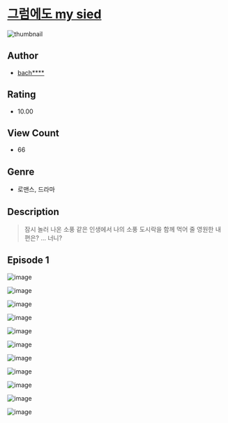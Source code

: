 # [그럼에도 my sied](https://comic.naver.com/challenge/list?titleId=811009)
![thumbnail](https://image-comic.pstatic.net/user_contents_data/challenge_comic/2023/05/25/299810/upload_7221577215202702689_480x623.jpeg)

## Author
- [bach****](https://comic.naver.com/artistTitle?id=299810)

## Rating
- 10.00

## View Count
- 66

## Genre
- 로맨스, 드라마

## Description
> 잠시 놀러 나온 소풍 같은 인생에서 나의 소풍 도시락을 함께 먹어 줄 영원한 내 편은? ... 너니?


## Episode 1
![image](https://image-comic.pstatic.net/user_contents_data/challenge_comic/2023/05/25/299810/upload_3630856995955827556.jpeg)

![image](https://image-comic.pstatic.net/user_contents_data/challenge_comic/2023/05/25/299810/upload_3978195123583608116.jpeg)

![image](https://image-comic.pstatic.net/user_contents_data/challenge_comic/2023/05/25/299810/upload_4063992017300566073.jpeg)

![image](https://image-comic.pstatic.net/user_contents_data/challenge_comic/2023/05/25/299810/upload_3690807893250357555.jpeg)

![image](https://image-comic.pstatic.net/user_contents_data/challenge_comic/2023/05/25/299810/upload_7004615168322987620.jpeg)

![image](https://image-comic.pstatic.net/user_contents_data/challenge_comic/2023/05/25/299810/upload_7377567133169968435.jpeg)

![image](https://image-comic.pstatic.net/user_contents_data/challenge_comic/2023/05/25/299810/upload_7005180318155171126.jpeg)

![image](https://image-comic.pstatic.net/user_contents_data/challenge_comic/2023/05/25/299810/upload_3702864015982158642.jpeg)

![image](https://image-comic.pstatic.net/user_contents_data/challenge_comic/2023/05/25/299810/upload_3631084796005409847.jpeg)

![image](https://image-comic.pstatic.net/user_contents_data/challenge_comic/2023/05/25/299810/upload_3990810705299858787.jpeg)

![image](https://image-comic.pstatic.net/user_contents_data/challenge_comic/2023/05/25/299810/upload_7293632804262602041.jpeg)
